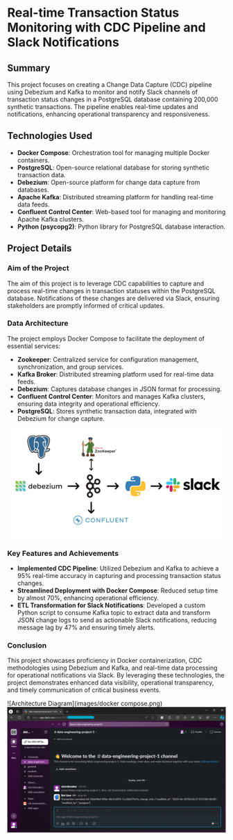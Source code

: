 # Real-time Transaction Status Monitoring with CDC Pipeline and Slack Notifications

## Summary

This project focuses on creating a Change Data Capture (CDC) pipeline using Debezium and Kafka to monitor and notify Slack channels of transaction status changes in a PostgreSQL database containing 200,000 synthetic transactions. The pipeline enables real-time updates and notifications, enhancing operational transparency and responsiveness.

## Technologies Used

- **Docker Compose**: Orchestration tool for managing multiple Docker containers.
- **PostgreSQL**: Open-source relational database for storing synthetic transaction data.
- **Debezium**: Open-source platform for change data capture from databases.
- **Apache Kafka**: Distributed streaming platform for handling real-time data feeds.
- **Confluent Control Center**: Web-based tool for managing and monitoring Apache Kafka clusters.
- **Python (psycopg2)**: Python library for PostgreSQL database interaction.

## Project Details

### Aim of the Project

The aim of this project is to leverage CDC capabilities to capture and process real-time changes in transaction statuses within the PostgreSQL database. Notifications of these changes are delivered via Slack, ensuring stakeholders are promptly informed of critical updates.

### Data Architecture

The project employs Docker Compose to facilitate the deployment of essential services:
- **Zookeeper**: Centralized service for configuration management, synchronization, and group services.
- **Kafka Broker**: Distributed streaming platform used for real-time data feeds.
- **Debezium**: Captures database changes in JSON format for processing.
- **Confluent Control Center**: Monitors and manages Kafka clusters, ensuring data integrity and operational efficiency.
- **PostgreSQL**: Stores synthetic transaction data, integrated with Debezium for change capture.

![Architecture Diagram](images/architecture_diagram.png)

### Key Features and Achievements

- **Implemented CDC Pipeline**: Utilized Debezium and Kafka to achieve a 95% real-time accuracy in capturing and processing transaction status changes.
- **Streamlined Deployment with Docker Compose**: Reduced setup time by almost 70%, enhancing operational efficiency.
- **ETL Transformation for Slack Notifications**: Developed a custom Python script to consume Kafka topic to extract data and transform JSON change logs to send as actionable Slack notifications, reducing message lag by 47% and ensuring timely alerts.

### Conclusion

This project showcases proficiency in Docker containerization, CDC methodologies using Debezium and Kafka, and real-time data processing for operational notifications via Slack. By leveraging these technologies, the project demonstrates enhanced data visibility, operational transparency, and timely communication of critical business events.

![Architecture Diagram](images/docker compose.png)
![Architecture Diagram](images/slack.png)
